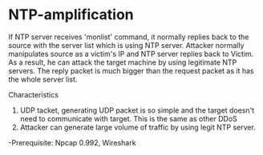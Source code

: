 # NTP-amplification

If NTP server receives 'monlist' command, it normally replies back to the source with the server list which is using NTP server. Attacker normally manipulates source as a victim's IP and NTP server replies back to Victim. As a result, he can attack the target machine by using legitimate NTP servers. The reply packet is much bigger than the request packet as it has the whole server list. 

Characteristics
1. UDP tacket, generating UDP packet is so simple and the target doesn't need to communicate with target. This is the same as other DDoS
2. Attacker can generate large volume of traffic by using legit NTP server.



-Prerequisite: 
Npcap 0.992, Wireshark
